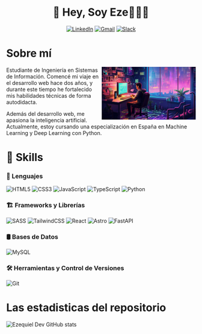 <div align="center">
 <h1>👋 Hey, Soy Eze👨🏻‍💻</h1>

[![LinkedIn](https://img.shields.io/badge/linkedin-%230077B5.svg?style=for-the-badge&logo=linkedin&logoColor=white)](www.linkedin.com/in/ezequiel-suarez-dev)
[![Gmail](https://img.shields.io/badge/Gmail-D14836?style=for-the-badge&logo=gmail&logoColor=white)](mailto:ezequielsuarez.dev@gmail.com)
[![Slack](https://img.shields.io/badge/Slack-4A154B?style=for-the-badge&logo=slack&logoColor=white)](https://ezequiel-dev.slack.com/archives/C076K6KB4AF)
</div>

<h1>Sobre mí</h1>
<img align="right"width=250px src="img-portfolio.jpg" alt="Imágen Portafolio">
<p>
Estudiante de Ingeniería en Sistemas de Información. Comencé mi viaje en el desarrollo web hace dos años, y durante este tiempo he fortalecido mis habilidades técnicas de forma autodidacta. 
</p>

<p> 
  Además del desarrollo web, me apasiona la inteligencia artificial. Actualmente, estoy cursando una especialización en España en Machine Learning y Deep Learning con Python.
</p>

# 🚀 Skills

### 📝 Lenguajes  
![HTML5](https://img.shields.io/badge/html5-%23E34F26.svg?style=for-the-badge&logo=html5&logoColor=white)
![CSS3](https://img.shields.io/badge/css3-%231572B6.svg?style=for-the-badge&logo=css3&logoColor=white)
![JavaScript](https://img.shields.io/badge/javascript-%23323330.svg?style=for-the-badge&logo=javascript&logoColor=%23F7DF1E)
![TypeScript](https://img.shields.io/badge/typescript-%23007ACC.svg?style=for-the-badge&logo=typescript&logoColor=white)
![Python](https://img.shields.io/badge/python-3670A0?style=for-the-badge&logo=python&logoColor=ffdd54)

### 🏗️ Frameworks y Librerías 
![SASS](https://img.shields.io/badge/SASS-hotpink.svg?style=for-the-badge&logo=SASS&logoColor=white)
![TailwindCSS](https://img.shields.io/badge/tailwindcss-%2338B2AC.svg?style=for-the-badge&logo=tailwind-css&logoColor=white)
![React](https://img.shields.io/badge/react-%2320232a.svg?style=for-the-badge&logo=react&logoColor=%2361DAFB)
![Astro](https://img.shields.io/badge/astro-%232C2052.svg?style=for-the-badge&logo=astro&logoColor=white)
![FastAPI](https://img.shields.io/badge/FastAPI-005571?style=for-the-badge&logo=fastapi)

### 🛢️ Bases de Datos  
![MySQL](https://img.shields.io/badge/mysql-4479A1.svg?style=for-the-badge&logo=mysql&logoColor=white)

### 🛠️ Herramientas y Control de Versiones  
![Git](https://img.shields.io/badge/Git-F05032?style=for-the-badge&logo=git&logoColor=white)

# Las estadisticas del repositorio
![Ezequiel Dev GitHub stats](https://github-readme-stats.vercel.app/api?username=ezequiel-dev93&show_icons=true&theme=transparent)
